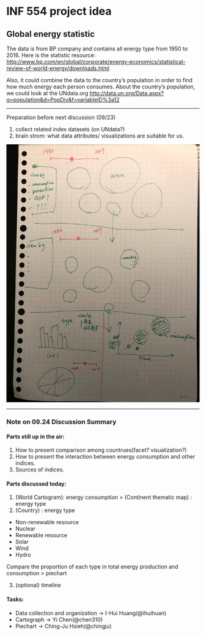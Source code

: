 # INF 554 project idea

## Global energy statistic
The data is from BP company and contains all energy type from 1950 to 2016. 
Here is the statistic resource:
http://www.bp.com/en/global/corporate/energy-economics/statistical-review-of-world-energy/downloads.html

Also, it could combine the data to the country’s population in order to find how much energy each person consumes.
About the country’s population, we could look at the UNdata.org
http://data.un.org/Data.aspx?q=population&d=PopDiv&f=variableID%3a12

***

Preparation before next discussion (09/23)

1. collect related index datasets (on UNdata?)
2. brain strom: what data attributes/ visualizations are suitable for us.



![image](https://github.com/INF554Fall17/a7-sydtk/blob/master/meeting-notes/draft.jpg)

---

### Note on 09.24 Discussion Summary

#### Parts still up in the air:
1. How to present comparison among countrues(facet? visualization?)
2. How to present the interaction between energy consumption and other indices.
3. Sources of indices.

#### Parts discussed today:
1. (World Cartogram): energy consumption > (Continent thematic map) : energy type
2. (Country) : energy type
- Non-renewable resource
- Nuclear
- Renewable resource
- Solar
- Wind
- Hydro

Compare the proportion of each type in total energy production and consumption > piechart

3. (optional) timeline

#### Tasks:
- Data collection and organization -> I-Hui Huang(@ihuihuan)
- Cartograph -> Yi Chen(@chen310)
- Piechart -> Ching-Ju Hsieh(@chingju)

